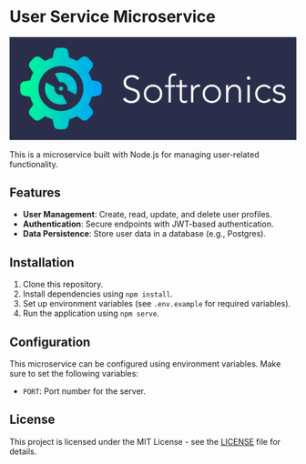 # User Service Microservice

![Softronics Logo](./public/assets/softrnonicslogo.png)

This is a microservice built with Node.js for managing user-related functionality.

## Features

- **User Management**: Create, read, update, and delete user profiles.
- **Authentication**: Secure endpoints with JWT-based authentication.
- **Data Persistence**: Store user data in a database (e.g., Postgres).

## Installation

1. Clone this repository.
2. Install dependencies using `npm install`.
3. Set up environment variables (see `.env.example` for required variables).
4. Run the application using `npm serve`.


## Configuration

This microservice can be configured using environment variables. Make sure to set the following variables:

- `PORT`: Port number for the server.

## License

This project is licensed under the MIT License - see the [LICENSE](LICENSE) file for details.
